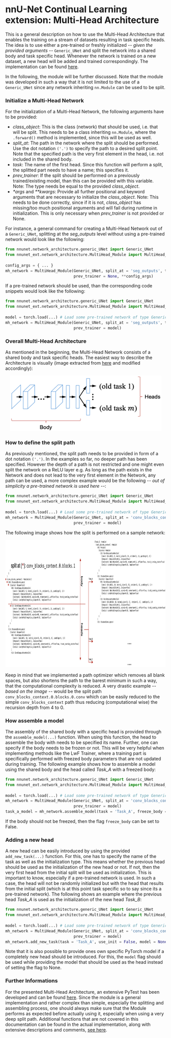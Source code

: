 # nnU-Net Continual Learning extension: Multi-Head Architecture

This is a general description on how to use the Multi-Head Architecture that enables the training on a stream of datasets resulting in task specific heads. The idea is to use either a pre-trained or freshly initialized *-- given the provided arguments --* `Generic_UNet` and split the network into a shared body and task specific head. Whenever the network is trained on a new dataset, a new head will be added and trained correspondingly. The implementation can be found [here](https://github.com/camgbus/Lifelong-nnUNet/blob/continual_learning/nnunet_ext/network_architecture/MultiHead_Module.py).

In the following, the module will be further discussed. Note that the module was developed in such a way that it is not limited to the use of a `Generic_UNet` since any network inheriting `nn.Module` can be used to be split.

### Initialize a Multi-Head Network
For the initialization of a Multi-Head Network, the following arguments have to be provided:
*   *class_object*: This is the class (network) that should be used, i.e. that will be split. This needs to be a class inheriting `nn.Module`, where the `.forward()` method is implemented, since this will be used as well.
*   *split_at*: The path in the network where the split should be performed. Use the dot notation `('.')` to specify the path to a desired split point. Note that the specified path is the very first element in the head, i.e. not included in the shared body.
*   *task*: The name of the first head. Since this function will perform a split, the splitted part needs to have a name; this specifies it.
*   *prev_trainer*: If the split should be performed on a previously trained/existing model, than this can be provided with this variable. Note: The type needs be equal to the provided *class_object*.
*   *&ast;args* and *&ast;&ast;kwargs*: Provide all further positional and keyword arguments that are necessary to initialize the *class_object*. Note: This needs to be done correctly, since if it is not, *class_object* has missing/too much positional arguments and will fail during runtime in initialization. This is only necessary when *prev_trainer* is not provided or None.

For instance, a general command for creating a Multi-Head Network out of a `Generic_UNet`, splitting at the *seg_outputs* level without using a pre-trained network would look like the following:

```python
from nnunet.network_architecture.generic_UNet import Generic_UNet
from nnunet_ext.network_architecture.MultiHead_Module import MultiHead_Module 

config_args = { ... }
mh_network = MultiHead_Module(Generic_UNet, split_at = 'seg_outputs', task = 'Task_A',
                              prev_trainer = None, **config_args)
```

If a pre-trained network should be used, than the corresponding code snippets would look like the following:

```python
from nnunet.network_architecture.generic_UNet import Generic_UNet
from nnunet_ext.network_architecture.MultiHead_Module import MultiHead_Module 

model = torch.load(...) # Load some pre-trained network of type Generic_UNet
mh_network = MultiHead_Module(Generic_UNet, split_at = 'seg_outputs', task = 'Task_A',
                              prev_trainer = model)
```

### Overall Multi-Head Architecture
As mentioned in the beginning, the Multi-Head Network consists of a shared body and task specific heads. The easiest way to describe the Architecture is visually (image extracted from [here](https://arxiv.org/pdf/1606.09282.pdf) and modified accordingly):

<p align="center">
    <img src="references/MH_architecture.png" width="475" height="175" title="Multi-Head Architecture extracted from [here](https://arxiv.org/pdf/1606.09282.pdf) and modified accordingly"/>
</p>

### How to define the split path
As previously mentioned, the split path needs to be provided in form of a dot notation `('.')`. In the examples so far, no deeper path has been specified. However the depth of a path is not restricted and one might even split the network on a ReLU layer e.g. As long as the path exists in the Network and does not lead to the very first element in the Network, any path can be used, a more complex example would be the following *-- out of simplicity a pre-trained network is used here --*:

```python
from nnunet.network_architecture.generic_UNet import Generic_UNet
from nnunet_ext.network_architecture.MultiHead_Module import MultiHead_Module 

model = torch.load(...) # Load some pre-trained network of type Generic_UNet
mh_network = MultiHead_Module(Generic_UNet, split_at = 'conv_blocks_context.0.blocks.1', task = 'Task_A',
                              prev_trainer = model)
```

The following image shows how the split is performed on a sample network:

<p align="center">
    <img src="references/Example_split.png" width="1000" height="400" title="Multi-Head Architecture split_at explained"/>
</p>

Keep in mind that we implemented a path optimizer which removes all blank spaces, but also shortens the path to the barest minimum in such a way, that the computational complexity is reduced. A very drastic example *-- based on the image --* would be the split path `conv_blocks_context.0.blocks.0.conv` which can be easily reduced to the simple `conv_blocks_context` path thus reducing (computational wise) the recursion depth from 4 to 0.

### How assemble a model
The assembly of the shared body with a specific head is provided through the `assemble_model(...)` function. When using this function, the head to assemble the body with needs to be specified its name. Further, one can specify if the body needs to be frozen or not. This will be very helpful when implementing methods like the LwF Trainer, where a training part is specifically performed with freezed body parameters that are not updated during training. The following example shows how to assemble a model using the shared body and the head called *Task_A* with a freezed body:

```python
from nnunet.network_architecture.generic_UNet import Generic_UNet
from nnunet_ext.network_architecture.MultiHead_Module import MultiHead_Module 

model = torch.load(...) # Load some pre-trained network of type Generic_UNet
mh_network = MultiHead_Module(Generic_UNet, split_at = 'conv_blocks_context.0.blocks.1', task = 'Task_A',
                              prev_trainer = model)
task_a_model = mh_network.assemble_model(task = 'Task_A', freeze_body = True)
```

If the body should not be freezed, then the flag `freeze_body` can be set to False.


### Adding a new head
A new head can be easily introduced by using the provided `add_new_task(...)` function. For this, one has to specify the name of the task as well as the initialization type. This means whether the previous head should be used as the initialization of the new head or not. If not, then the very first head from the initial split will be used as initialization. This is important to know, especially if a pre-trained network is used. In such a case, the head will not be randomly initialized but with the head that results from the initial split (which is at this point task specific so to say since its a pre-trained network). The following shows an example where the previous head *Task_A* is used as the initialization of the new head *Task_B*:

```python
from nnunet.network_architecture.generic_UNet import Generic_UNet
from nnunet_ext.network_architecture.MultiHead_Module import MultiHead_Module 

model = torch.load(...) # Load some pre-trained network of type Generic_UNet
mh_network = MultiHead_Module(Generic_UNet, split_at = 'conv_blocks_context.0.blocks.1', task = 'Task_A',
                              prev_trainer = model)
mh_network.add_new_task(task = 'Task_A', use_init = False, model = None)
```

Note that it is also possible to provide ones own specific PyTorch model if a completely new head should be introduced. For this, the `model` flag should be used while providing the model that should be used as the head instead of setting the flag to None.

### Further Informations
For the presented Multi-Head Architecture, an extensive PyTest has been developed and can be found [here](https://github.com/camgbus/Lifelong-nnUNet/blob/continual_learning/test/network_architecture/test_MultiHead_Module.py). Since the module is a general implementation and rather complex than simple, especially the splitting and assembling process, one should always make sure that the Module performs as expected before actually using it, especially when using a very deep split path.
Additional functions that are not covered in this documentation can be found in the actual implementation, along with extensive descriptions and comments, [see here](https://github.com/camgbus/Lifelong-nnUNet/blob/continual_learning/nnunet_ext/network_architecture/MultiHead_Module.py).
